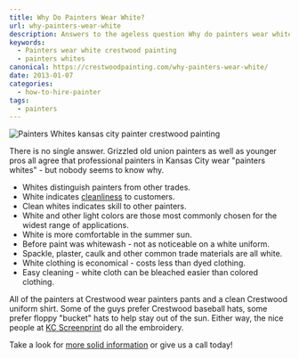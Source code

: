 ```yaml
---
title: Why Do Painters Wear White?
url: why-painters-wear-white
description: Answers to the ageless question Why do painters wear white?
keywords:
  - Painters wear white crestwood painting
  - painters whites
canonical: https://crestwoodpainting.com/why-painters-wear-white/
date: 2013-01-07
categories:
  - how-to-hire-painter
tags:
  - painters
---
```


![Painters Whites kansas city painter crestwood painting](/images/painters-whites.jpg "Painter In Painting Whites")

There is no single answer. Grizzled old union painters as well as younger pros all agree that professional painters in Kansas City wear "painters whites" - but nobody seems to know why.

- Whites distinguish painters from other trades.
- White indicates [cleanliness](/reviews/) to customers.
- Clean whites indicates skill to other painters.
- White and other light colors are those most commonly chosen for the widest range of applications.
- White is more comfortable in the summer sun.
- Before paint was whitewash - not as noticeable on a white uniform.
- Spackle, plaster, caulk and other common trade materials are all white.
- White clothing is economical - costs less than dyed clothing.
- Easy cleaning - white cloth can be bleached easier than colored clothing.

All of the painters at Crestwood wear painters pants and a clean Crestwood uniform shirt. Some of the guys prefer Crestwood baseball hats, some prefer floppy "bucket" hats to help stay out of the sun. Either way, the nice people at [KC Screenprint](http://www.kcscreenprint.com/) do all the embroidery.

Take a look for [more solid information](/12-questions-ask-painter/ "12 Questions to Ask Before You Hire a Painter") or give us a call today!
